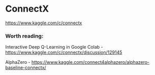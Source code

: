 # ConnectX

https://www.kaggle.com/c/connectx

### Worth reading:

Interactive Deep Q-Learning in Google Colab - https://www.kaggle.com/c/connectx/discussion/129145

AlphaZero - https://www.kaggle.com/connect4alphazero/alphazero-baseline-connectx/
